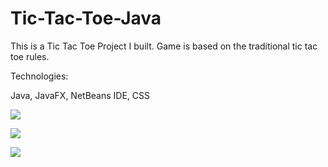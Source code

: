 # Tic-Tac-Toe-Java

This is a Tic Tac Toe Project I built.  Game is based on the traditional tic tac toe rules.  

Technologies:

Java, JavaFX, NetBeans IDE, CSS


![](https://user-images.githubusercontent.com/14047551/27469168-ebbfc45c-57a2-11e7-9a84-064f7efec389.png)



![](https://user-images.githubusercontent.com/14047551/27469197-11fae14c-57a3-11e7-9232-e096072fe5d9.png)




![](https://user-images.githubusercontent.com/14047551/27469211-25d1410c-57a3-11e7-9f02-242f541dc6ce.png)



